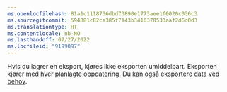 ```yaml
---
ms.openlocfilehash: 81a1c1118736dbd73890e1773aee1f0020c036c3
ms.sourcegitcommit: 594081c82ca385f7143b3416378533aaf2d6d0d3
ms.translationtype: HT
ms.contentlocale: nb-NO
ms.lasthandoff: 07/27/2022
ms.locfileid: "9199097"
---
```

Hvis du lagrer en eksport, kjøres ikke eksporten umiddelbart. Eksporten kjører med hver [planlagte oppdatering](../system.md#schedule-tab). Du kan også [eksportere data ved behov](../export-destinations.md#run-exports-on-demand).